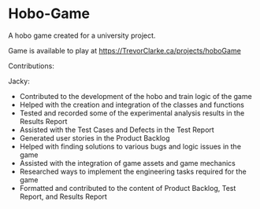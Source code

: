 # Hobo-Game
A hobo game created for a university project.

Game is available to play at https://TrevorClarke.ca/projects/hoboGame

Contributions:

Jacky:
- Contributed to the development of the hobo and train logic of the game
- Helped with the creation and integration of the classes and functions
- Tested and recorded some of the experimental analysis results in the Results Report
- Assisted with the Test Cases and Defects in the Test Report
- Generated user stories in the Product Backlog
- Helped with finding solutions to various bugs and logic issues in the game
- Assisted with the integration of game assets and game mechanics
- Researched ways to implement the engineering tasks required for the game
- Formatted and contributed to the content of Product Backlog, Test Report, and Results Report